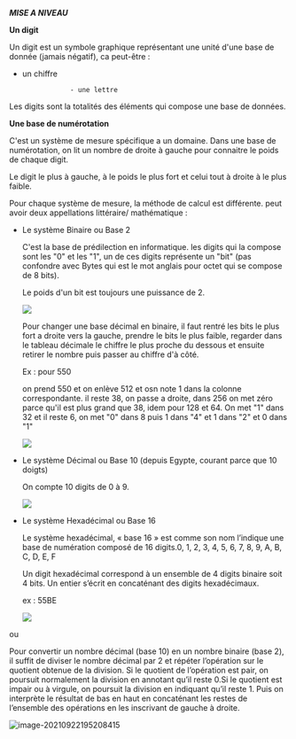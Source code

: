 ***MISE A NIVEAU***

**Un digit**

Un digit est un symbole graphique représentant une unité d'une base de donnée (jamais négatif), ca peut-être : 

- un chiffre

				  - une lettre

Les digits sont la totalités des éléments qui compose une base de données.

**Une base de numérotation**

C'est un système de mesure spécifique a un domaine. Dans une base de numérotation, on lit un nombre de droite à gauche pour connaitre le poids de chaque digit.

Le digit le plus à gauche, à le poids le plus fort et celui tout à droite à le plus faible.

Pour chaque système de mesure, la méthode de calcul est différente. peut avoir deux appellations littéraire/ mathématique :

- Le système Binaire ou Base 2

  C'est la base de prédilection en informatique. les digits qui la compose sont les "0" et les "1", un de ces digits représente un "bit" (pas confondre avec Bytes qui est le mot anglais pour octet qui se compose de 8 bits).

  Le poids d'un bit est toujours une puissance de 2.

  ![](C:\Users\fevre\AppData\Roaming\Typora\typora-user-images\image-20210922183620363.png)

  Pour changer une base décimal en binaire, il faut rentré les bits le plus fort a droite vers la gauche, prendre le bits le plus faible, regarder dans le tableau décimale le chiffre le plus proche du dessous et ensuite retirer le nombre puis passer au chiffre d'à côté.

  Ex : pour 550

  on prend 550 et on enlève 512 et osn note 1 dans la colonne correspondante. il reste 38, on passe a droite, dans 256 on met zéro parce qu'il est plus grand que 38, idem pour 128 et 64. On met "1" dans 32 et il reste 6, on met "0" dans 8 puis 1 dans "4" et 1 dans "2" et 0 dans "1"

  ![](C:\Users\fevre\AppData\Roaming\Typora\typora-user-images\image-20210922194108589.png)

- Le système Décimal ou Base 10  (depuis Egypte, courant parce que 10 doigts)

  On compte 10 digits de 0 à 9.

  ![](C:\Users\fevre\AppData\Roaming\Typora\typora-user-images\image-20210922183433883.png)

- Le système Hexadécimal ou Base 16

  Le système hexadécimal, « base 16 » est comme son nom l’indique une base de numération composé de 16 digits.0, 1, 2, 3, 4, 5, 6, 7, 8, 9, A, B, C, D, E, F

  Un digit hexadécimal correspond à un ensemble de 4 digits binaire soit 4 bits. Un entier s’écrit en concaténant des digits hexadécimaux.

  

  ex : 55BE

  ![](C:\Users\fevre\AppData\Roaming\Typora\typora-user-images\image-20210922195042324.png)



ou 

Pour convertir un nombre décimal (base 10) en un nombre binaire (base 2), il suffit de diviser le nombre décimal par 2 et répéter l’opération sur le quotient obtenue de la division. Si le quotient de l’opération est pair, on poursuit normalement la division en annotant qu’il reste 0.Si le quotient est impair ou à virgule, on poursuit la division en indiquant qu’il reste 1. Puis on interprète le résultat de bas en haut en concaténant les restes de l’ensemble des opérations en les inscrivant de gauche à droite.

![image-20210922195208415](C:\Users\fevre\AppData\Roaming\Typora\typora-user-images\image-20210922195208415.png)



